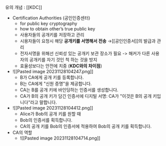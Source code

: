 유의 개념 : [[KDC]]
- Certification Authorities (공인인증센터)
	- for public key cryptography
	- how to obtain other’s true public key
	- 사용자들의 공개키를 저장하고 관리 
	- 시용자들이 요청시 해당 **공개키를 서명해서 전송** 
	  →[[공인인증서]]의 발급과 관리
	- 전자서명을 위해선 신뢰성 있는 공개키 보관 장소가 필요
	  -> 해커가 다른 사용자의 공개키를 자기 것인 척 하는 것을 방지
	- 효율성보다는 안전에 치중 (**KDC와의 차이점**)
- ![[Pasted image 20231128104247.png]]
	- B가 CA에게 공개 키를 등록합니다.
	- B는 CA에게 "신원 증명"을 제공합니다.
	- CA는 B를 공개 키에 바인딩하는 인증서를 생성합니다.
	- CA가 B의 공개 키가 담긴 인증서에 디지털 서명: CA가 "이것은 B의 공개 키입니다"라고 말합니다.
- ![[Pasted image 20231128104412.png]]
	- Alice가 Bob의 공개 키를 원할 때
	- Bob의 인증서를 획득합니다.
	- CA의 공개 키를 Bob의 인증서에 적용하여 Bob의 공개 키를 획득합니다.
- CA의 역할
	- ![[Pasted image 20231128104714.png]]